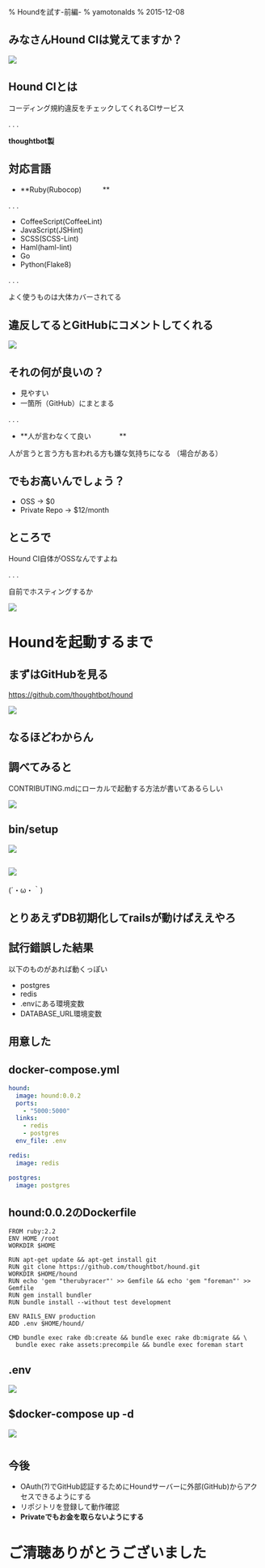 % Houndを試す-前編-
% yamotonalds
% 2015-12-08

## みなさんHound CIは覚えてますか？

![](images/houndci.png)

## Hound CIとは

コーディング規約違反をチェックしてくれるCIサービス

. . .

**thoughtbot製**

## 対応言語

* **Ruby(Rubocop)　　　**

. . .

* CoffeeScript(CoffeeLint)
* JavaScript(JSHint)
* SCSS(SCSS-Lint)
* Haml(haml-lint)
* Go
* Python(Flake8)

. . .

よく使うものは大体カバーされてる

## 違反してるとGitHubにコメントしてくれる

![](images/github_comment.png)

## それの何が良いの？

* 見やすい
* 一箇所（GitHub）にまとまる

. . .

* **人が言わなくて良い　　　　**

人が言うと言う方も言われる方も嫌な気持ちになる
（場合がある）

## でもお高いんでしょう？

* OSS → $0
* Private Repo → $12/month

## ところで

Hound CI自体がOSSなんですよね

. . .

自前でホスティングするか

![](images/tokio.png)


# Houndを起動するまで

## まずはGitHubを見る

https://github.com/thoughtbot/hound

![](images/readme.png)

## なるほどわからん

## 調べてみると

CONTRIBUTING.mdにローカルで起動する方法が書いてあるらしい

![](images/contributing.png)

## bin/setup

![](images/setup.png)

## ![](images/heroku.png)

(´・ω・｀)

## とりあえずDB初期化してrailsが動けばええやろ

## 試行錯誤した結果

以下のものがあれば動くっぽい

* postgres
* redis
* .envにある環境変数
* DATABASE_URL環境変数

## 用意した

## docker-compose.yml

```yml
hound:
  image: hound:0.0.2
  ports:
    - "5000:5000"
  links:
    - redis
    - postgres
  env_file: .env

redis:
  image: redis

postgres:
  image: postgres
```

## hound:0.0.2のDockerfile

```
FROM ruby:2.2
ENV HOME /root
WORKDIR $HOME

RUN apt-get update && apt-get install git
RUN git clone https://github.com/thoughtbot/hound.git
WORKDIR $HOME/hound
RUN echo 'gem "therubyracer"' >> Gemfile && echo 'gem "foreman"' >> Gemfile
RUN gem install bundler
RUN bundle install --without test development

ENV RAILS_ENV production
ADD .env $HOME/hound/

CMD bundle exec rake db:create && bundle exec rake db:migrate && \
  bundle exec rake assets:precompile && bundle exec foreman start
```

## .env

![](images/env.png)

## $docker-compose up -d

![](images/hound_index.png)

#

## 今後

* OAuth(?)でGitHub認証するためにHoundサーバーに外部(GitHub)からアクセスできるようにする
* リポジトリを登録して動作確認
* **Privateでもお金を取らないようにする**

# ご清聴ありがとうございました
